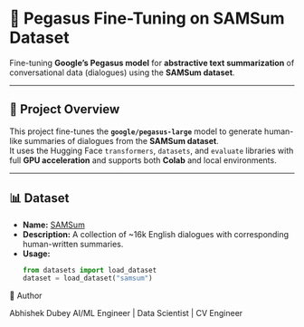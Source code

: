 # 🧠 Pegasus Fine-Tuning on SAMSum Dataset

Fine-tuning **Google’s Pegasus model** for **abstractive text summarization** of conversational data (dialogues) using the **SAMSum dataset**.

---

## 🚀 Project Overview
This project fine-tunes the **`google/pegasus-large`** model to generate human-like summaries of dialogues from the **SAMSum dataset**.  
It uses the Hugging Face `transformers`, `datasets`, and `evaluate` libraries with full **GPU acceleration** and supports both **Colab** and local environments.

---

## 📊 Dataset
- **Name:** [SAMSum](https://huggingface.co/datasets/samsum)  
- **Description:** A collection of ~16k English dialogues with corresponding human-written summaries.  
- **Usage:**
  ```python
  from datasets import load_dataset
  dataset = load_dataset("samsum")
👤 Author

Abhishek Dubey
AI/ML Engineer | Data Scientist | CV Engineer

